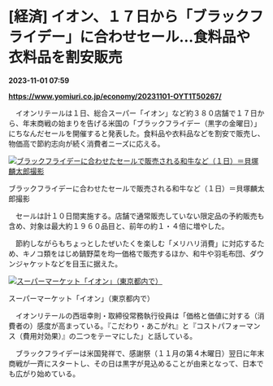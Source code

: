 # [経済] イオン、１７日から「ブラックフライデー」に合わせセール…食料品や衣料品を割安販売

**2023-11-01 07:59**

**https://www.yomiuri.co.jp/economy/20231101-OYT1T50267/**

　イオンリテールは１日、総合スーパー「イオン」など約３８０店舗で１７日から、年末商戦の始まりを告げる米国の「ブラックフライデー（黒字の金曜日）」にちなんだセールを開催すると発表した。食料品や衣料品などを割安で販売し、物価高で節約志向が続く消費者ニーズに応える。

[![ブラックフライデーに合わせたセールで販売される和牛など（１日）＝貝塚麟太郎撮影](https://www.yomiuri.co.jp/media/2023/11/20231101-OYT1I50141-1.jpg)](https://www.yomiuri.co.jp/pluralphoto/20231101-OYT1I50141/)

ブラックフライデーに合わせたセールで販売される和牛など（１日）＝貝塚麟太郎撮影

　セールは計１０日間実施する。店舗で通常販売していない限定品の予約販売も含め、対象は最大約１９６０品目と、前年の約１・４倍に増やした。

　節約しながらもちょっとしたぜいたくを楽しむ「メリハリ消費」に対応するため、キノコ類をはじめ鍋野菜を均一価格で販売するほか、和牛や羽毛布団、ダウンジャケットなどを目玉に据えた。

[![スーパーマーケット「イオン」（東京都内で）](https://www.yomiuri.co.jp/media/2023/11/20231101-OYT1I50136-1.jpg)](https://www.yomiuri.co.jp/pluralphoto/20231101-OYT1I50136/)

スーパーマーケット「イオン」（東京都内で）

　イオンリテールの西垣幸則・取締役常務執行役員は「価格と価値に対する（消費者の）感度が高まっている。『こだわり・あこがれ』と『コストパフォーマンス（費用対効果）』の二つをテーマにした」と話している。

　ブラックフライデーは米国発祥で、感謝祭（１１月の第４木曜日）翌日に年末商戦が一斉にスタートし、その日は黒字が見込めることが由来となって、日本でも広がり始めている。